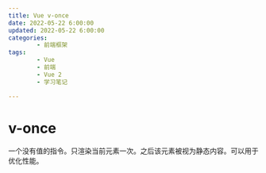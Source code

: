 ```yaml
---
title: Vue v-once
date: 2022-05-22 6:00:00
updated: 2022-05-22 6:00:00
categories:
        - 前端框架
tags:
        - Vue
        - 前端
        - Vue 2
        - 学习笔记

---
```


# v-once

一个没有值的指令。只渲染当前元素一次。之后该元素被视为静态内容。可以用于优化性能。
